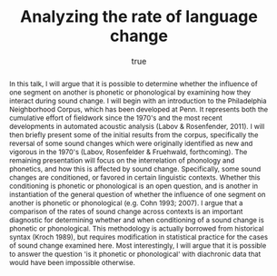 ---
layout: paper
title: "Analyzing the rate of language change"
year: 2012
author: [ { name: "Josef Fruehwald", url: "https://jofrhwld.github.io" }]
abstract: "In this talk, I will argue that it is possible to determine whether the influence of one segment on another is phonetic or phonological by examining how they interact during sound change. 

I will begin with an introduction to the Philadelphia Neighborhood Corpus, which has been developed at Penn. It represents both the cumulative effort of fieldwork since the 1970's and the most recent developments in automated acoustic analysis (Labov & Rosenfender, 2011). I will then briefly present some of the initial results from the corpus, specifically the reversal of some sound changes which were originally identified as new and vigorous in the 1970's (Labov, Rosenfelder & Fruehwald, forthcoming).

The remaining presentation will focus on the interrelation of phonology and phonetics, and how this is affected by sound change. Specifically, some sound changes are conditioned, or favored in certain linguistic contexts. Whether this conditioning is phonetic or phonological is an open question, and is another in instantiation of the  general question of whether the influence of one segment on another is phonetic or phonological (e.g. Cohn 1993; 2007). I argue that a comparison of the rates of sound change across contexts is an important diagnostic for determining whether and when conditioning of a sound change is phonetic or phonological. This methodology is actually borrowed from historical syntax (Kroch 1989), but requires modification in statistical practice for the cases of sound change examined here.

Most interestingly, I will argue that it is possible to answer the question 'is it phonetic or phonological' with diachronic data that would have been impossible otherwise."
presented: [{conf: "Newcastle University, School of English Literature, Language and Linguistics", url: "http://www.ncl.ac.uk/elll/"} ]
published: []
docs: []
categories: [italk]
display-category: "Invited Talk"
comments: true
---